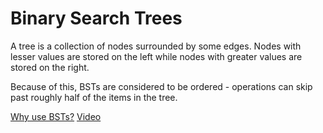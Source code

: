 # Binary Search Trees

A tree is a collection of nodes surrounded by some edges. Nodes with lesser values are stored on the left while nodes with greater values are stored on the right.

Because of this, BSTs are considered to be ordered - operations can skip past roughly half of the items in the tree.

[Why use BSTs?](https://www.nickang.com/2017-12-10-why-use-binary-search-tree/)
[Video](https://www.youtube.com/watch?v=5cU1ILGy6dM)
